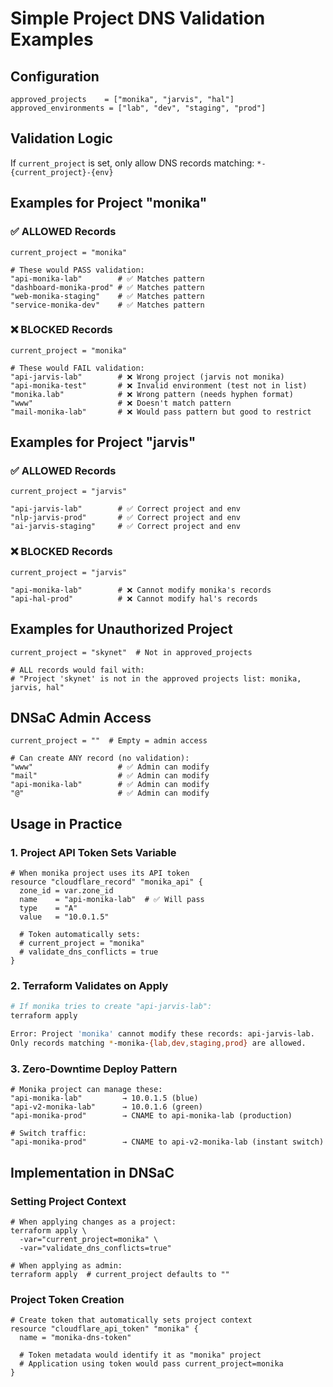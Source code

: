 # Simple Project DNS Validation Examples

## Configuration
```hcl
approved_projects    = ["monika", "jarvis", "hal"]
approved_environments = ["lab", "dev", "staging", "prod"]
```

## Validation Logic
If `current_project` is set, only allow DNS records matching: `*-{current_project}-{env}`

## Examples for Project "monika"

### ✅ ALLOWED Records
```hcl
current_project = "monika"

# These would PASS validation:
"api-monika-lab"        # ✅ Matches pattern
"dashboard-monika-prod" # ✅ Matches pattern  
"web-monika-staging"    # ✅ Matches pattern
"service-monika-dev"    # ✅ Matches pattern
```

### ❌ BLOCKED Records
```hcl
current_project = "monika"

# These would FAIL validation:
"api-jarvis-lab"        # ❌ Wrong project (jarvis not monika)
"api-monika-test"       # ❌ Invalid environment (test not in list)
"monika.lab"            # ❌ Wrong pattern (needs hyphen format)
"www"                   # ❌ Doesn't match pattern
"mail-monika-lab"       # ❌ Would pass pattern but good to restrict
```

## Examples for Project "jarvis"

### ✅ ALLOWED Records
```hcl
current_project = "jarvis"

"api-jarvis-lab"        # ✅ Correct project and env
"nlp-jarvis-prod"       # ✅ Correct project and env
"ai-jarvis-staging"     # ✅ Correct project and env
```

### ❌ BLOCKED Records  
```hcl
current_project = "jarvis"

"api-monika-lab"        # ❌ Cannot modify monika's records
"api-hal-prod"          # ❌ Cannot modify hal's records
```

## Examples for Unauthorized Project

```hcl
current_project = "skynet"  # Not in approved_projects

# ALL records would fail with:
# "Project 'skynet' is not in the approved projects list: monika, jarvis, hal"
```

## DNSaC Admin Access

```hcl
current_project = ""  # Empty = admin access

# Can create ANY record (no validation):
"www"                   # ✅ Admin can modify
"mail"                  # ✅ Admin can modify
"api-monika-lab"        # ✅ Admin can modify
"@"                     # ✅ Admin can modify
```

## Usage in Practice

### 1. Project API Token Sets Variable
```hcl
# When monika project uses its API token
resource "cloudflare_record" "monika_api" {
  zone_id = var.zone_id
  name    = "api-monika-lab"  # ✅ Will pass
  type    = "A"
  value   = "10.0.1.5"
  
  # Token automatically sets:
  # current_project = "monika"
  # validate_dns_conflicts = true
}
```

### 2. Terraform Validates on Apply
```bash
# If monika tries to create "api-jarvis-lab":
terraform apply

Error: Project 'monika' cannot modify these records: api-jarvis-lab. 
Only records matching *-monika-{lab,dev,staging,prod} are allowed.
```

### 3. Zero-Downtime Deploy Pattern
```hcl
# Monika project can manage these:
"api-monika-lab"         → 10.0.1.5 (blue)
"api-v2-monika-lab"      → 10.0.1.6 (green)
"api-monika-prod"        → CNAME to api-monika-lab (production)

# Switch traffic:
"api-monika-prod"        → CNAME to api-v2-monika-lab (instant switch)
```

## Implementation in DNSaC

### Setting Project Context
```hcl
# When applying changes as a project:
terraform apply \
  -var="current_project=monika" \
  -var="validate_dns_conflicts=true"

# When applying as admin:
terraform apply  # current_project defaults to ""
```

### Project Token Creation
```hcl
# Create token that automatically sets project context
resource "cloudflare_api_token" "monika" {
  name = "monika-dns-token"
  
  # Token metadata would identify it as "monika" project
  # Application using token would pass current_project=monika
}
```